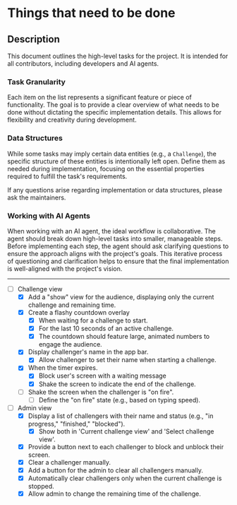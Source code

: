 # Things that need to be done

## Description

This document outlines the high-level tasks for the project. It is intended for all contributors, including developers and AI agents.

### Task Granularity

Each item on the list represents a significant feature or piece of functionality. The goal is to provide a clear overview of what needs to be done without dictating the specific implementation details. This allows for flexibility and creativity during development.

### Data Structures

While some tasks may imply certain data entities (e.g., a `Challenge`), the specific structure of these entities is intentionally left open. Define them as needed during implementation, focusing on the essential properties required to fulfill the task's requirements.

If any questions arise regarding implementation or data structures, please ask the maintainers.

### Working with AI Agents

When working with an AI agent, the ideal workflow is collaborative. The agent should break down high-level tasks into smaller, manageable steps. Before implementing each step, the agent should ask clarifying questions to ensure the approach aligns with the project's goals. This iterative process of questioning and clarification helps to ensure that the final implementation is well-aligned with the project's vision.

---

- [ ] Challenge view
  - [x] Add a "show" view for the audience, displaying only the current challenge and remaining time.
  - [x] Create a flashy countdown overlay
    - [x] When waiting for a challenge to start.
    - [x] For the last 10 seconds of an active challenge.
    - [x] The countdown should feature large, animated numbers to engage the audience.
  - [x] Display challenger's name in the app bar.
    - [x] Allow challenger to set their name when starting a challenge.
  - [x] When the timer expires.
    - [x] Block user's screen with a waiting message
    - [x] Shake the screen to indicate the end of the challenge.
  - [ ] Shake the screen when the challenger is "on fire".
    - [ ] Define the "on fire" state (e.g., based on typing speed).

- [ ] Admin view
  - [x] Display a list of challengers with their name and status (e.g., "in progress," "finished," "blocked").
    - [x] Show both in 'Current challenge view' and 'Select challenge view'.
  - [x] Provide a button next to each challenger to block and unblock their screen.
  - [x] Clear a challenger manually.
  - [x] Add a button for the admin to clear all challengers manually.
  - [x] Automatically clear challengers only when the current challenge is stopped.
  - [x] Allow admin to change the remaining time of the challenge.